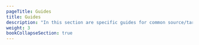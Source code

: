 ```yaml
---
pageTitle: Guides
title: Guides
description: "In this section are specific guides for common source/target pairs"
weight: 3
bookCollapseSection: true
---
```


